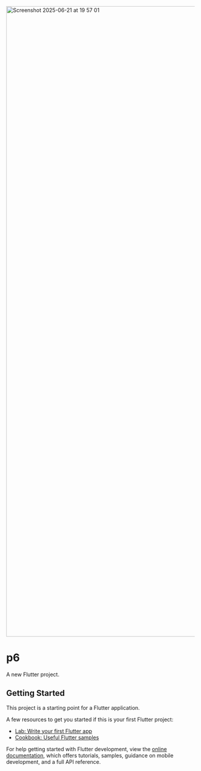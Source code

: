 <img width="1680" alt="Screenshot 2025-06-21 at 19 57 01" src="https://github.com/user-attachments/assets/a6bd353c-7f60-4d3d-a1d6-bf987aaeba3d" />

# p6

A new Flutter project.

## Getting Started

This project is a starting point for a Flutter application.

A few resources to get you started if this is your first Flutter project:

- [Lab: Write your first Flutter app](https://docs.flutter.dev/get-started/codelab)
- [Cookbook: Useful Flutter samples](https://docs.flutter.dev/cookbook)

For help getting started with Flutter development, view the
[online documentation](https://docs.flutter.dev/), which offers tutorials,
samples, guidance on mobile development, and a full API reference.
